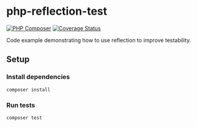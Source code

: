 # php-reflection-test
[![PHP Composer](https://github.com/fabiothiroki/php-reflection-test/actions/workflows/php.yml/badge.svg)](https://github.com/fabiothiroki/php-reflection-test/actions/workflows/php.yml)
[![Coverage Status](https://coveralls.io/repos/github/fabiothiroki/php-reflection-test/badge.svg?branch=main)](https://coveralls.io/github/fabiothiroki/php-reflection-test?branch=main)

Code example demonstrating how to use reflection to improve testability.

## Setup

### Install dependencies
```
composer install
```

### Run tests
```
composer test
```